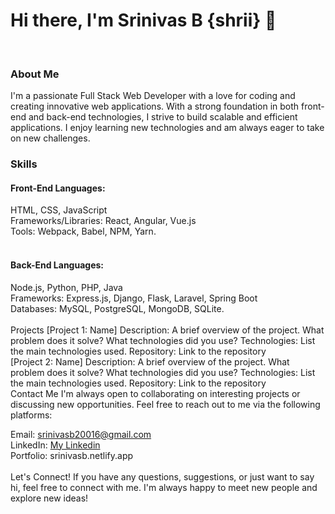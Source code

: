 <h1>Hi there, I'm Srinivas B {shrii} 👋</h1>
<br>
<h3>About Me</h3>
I'm a passionate Full Stack Web Developer with a love for coding and creating innovative web applications. With a strong foundation in both front-end and back-end technologies, I strive to build scalable and efficient applications. I enjoy learning new technologies and am always eager to take on new challenges.

<br>
<h3>Skills</h3>
<h4>Front-End Languages:</h4>
        HTML, CSS, JavaScript <br>
        Frameworks/Libraries: React, Angular, Vue.js <br>
        Tools: Webpack, Babel, NPM, Yarn. <br>
<br>
<h4>Back-End
Languages:</h4> Node.js, Python, PHP, Java<br>
Frameworks: Express.js, Django, Flask, Laravel, Spring Boot<br>
Databases: MySQL, PostgreSQL, MongoDB, SQLite.<br>
<br>
Projects
[Project 1: Name]
Description: A brief overview of the project. What problem does it solve? What technologies did you use?
Technologies: List the main technologies used.
Repository: Link to the repository
<br>
[Project 2: Name]
Description: A brief overview of the project. What problem does it solve? What technologies did you use?
Technologies: List the main technologies used.
Repository: Link to the repository
<br>
Contact Me
I'm always open to collaborating on interesting projects or discussing new opportunities. Feel free to reach out to me via the following platforms:

Email: srinivasb20016@gmail.com <br>
LinkedIn: [My Linkedin](https://www.linkedin.com/in/srinivas-b-a1899a227/) <br>
Portfolio: srinivasb.netlify.app <br>
<br>
Let's Connect!
If you have any questions, suggestions, or just want to say hi, feel free to connect with me. I'm always happy to meet new people and explore new ideas!
